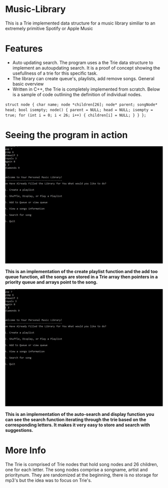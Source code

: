 # Music-Library
This is a Trie implemented data structure for a music library similiar to an extremely primitive Spotify or Apple Music

# Features
- Auto updating search. The program uses a the Trie data structure to implement an autoupdating search. It is a proof of concept showing the usefullness of a trie for this specific task.
- The library can create queue's, playlists, add remove songs. General basic overview
- Written in C++, the Trie is completely implemented from scratch. Below is a sample of code outlining the definition of individual nodes.

`struct node
{
    char name;
    node *children[26];
    node* parent;
    songNode* head;
    bool isempty;
    node()
    {
      parent = NULL;
      head = NULL;
      isempty = true;
      for (int i = 0; i < 26; i++)
      {
        children[i] = NULL;
      }
    }
};`

# Seeing the program in action

![](qplaylist.gif)


**This is an implementation of the create playlist function and the add too queue function,
all the songs are stored in a Trie array then pointers in a priority queue and arrays point to
the song.**

![](autoupdatesearch.gif)

**This is an implementation of the auto-search and display function you can see the search function
iterating through the trie based on the corresponding letters. It makes it very easy to store and 
search with suggestions.**

# More Info

The Trie is comprised of Trie nodes that hold song nodes and 26 children, one for each letter. The
song nodes comprise a songname, artist and prioritynum. They are randomized at the beginning, there
is no storage for mp3's but the idea was to focus on Trie's.
